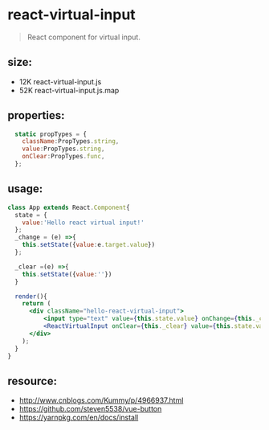# react-virtual-input
> React component for virtual input.

## size:
+ 12K	react-virtual-input.js
+ 52K	react-virtual-input.js.map

## properties:
```javascript
  static propTypes = {
    className:PropTypes.string,
    value:PropTypes.string,
    onClear:PropTypes.func,
  };
```

## usage:
```jsx
class App extends React.Component{
  state = {
    value:'Hello react virtual input!'
  };
  _change = (e) =>{
    this.setState({value:e.target.value})
  };

  _clear =(e) =>{
    this.setState({value:''})
  }

  render(){
    return (
      <div className="hello-react-virtual-input">
          <input type="text" value={this.state.value} onChange={this._change}/>
          <ReactVirtualInput onClear={this._clear} value={this.state.value} />
      </div>
    );
  }
}
```



## resource:
+ http://www.cnblogs.com/Kummy/p/4966937.html
+ https://github.com/steven5538/vue-button
+ https://yarnpkg.com/en/docs/install

